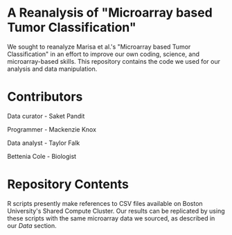 # A Reanalysis of "Microarray based Tumor Classification"

We sought to reanalyze Marisa et al.'s "Microarray based Tumor Classification" in an effort to improve our own coding, science, and microarray-based skills. This repository contains the code we used for our analysis and data manipulation.

# Contributors

Data curator - Saket Pandit

Programmer - Mackenzie Knox

Data analyst - Taylor Falk

Bettenia Cole - Biologist

# Repository Contents

R scripts presently make references to CSV files available on Boston University's Shared Compute Cluster. Our results can be replicated by using these scripts with the same microarray data we sourced, as described in our _Data_ section.

